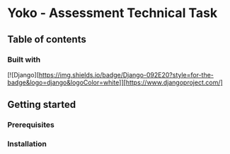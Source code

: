# Yoko - Assessment Technical Task

## Table of contents

### Built with

[![Django][https://img.shields.io/badge/Django-092E20?style=for-the-badge&logo=django&logoColor=white]][https://www.djangoproject.com/]

## Getting started

### Prerequisites

### Installation
